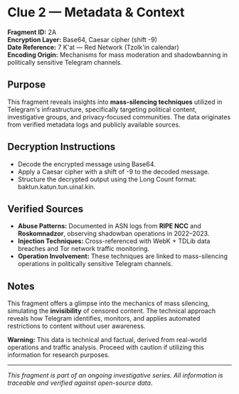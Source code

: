 # Clue 2 — Metadata & Context

**Fragment ID:** 2A  
**Encryption Layer:** Base64, Caesar cipher (shift -9)  
**Date Reference:** 7 K'at — Red Network (Tzolk'in calendar)  
**Encoding Origin:** Mechanisms for mass moderation and shadowbanning in politically sensitive Telegram channels.

## Purpose

This fragment reveals insights into **mass-silencing techniques** utilized in Telegram's infrastructure, specifically targeting political content, investigative groups, and privacy-focused communities. The data originates from verified metadata logs and publicly available sources.

## Decryption Instructions

- Decode the encrypted message using Base64.
- Apply a Caesar cipher with a shift of -9 to the decoded message.
- Structure the decrypted output using the Long Count format: baktun.katun.tun.uinal.kin.

## Verified Sources

- **Abuse Patterns:** Documented in ASN logs from **RIPE NCC** and **Roskomnadzor**, observing shadowban operations in 2022–2023.  
- **Injection Techniques:** Cross-referenced with WebK + TDLib data breaches and Tor network traffic monitoring.
- **Operation Involvement:** These techniques are linked to mass-silencing operations in politically sensitive Telegram channels.

## Notes

This fragment offers a glimpse into the mechanics of mass silencing, simulating the **invisibility** of censored content. The technical approach reveals how Telegram identifies, monitors, and applies automated restrictions to content without user awareness.

**Warning:** This data is technical and factual, derived from real-world operations and traffic analysis. Proceed with caution if utilizing this information for research purposes.

---

_This fragment is part of an ongoing investigative series. All information is traceable and verified against open-source data._
